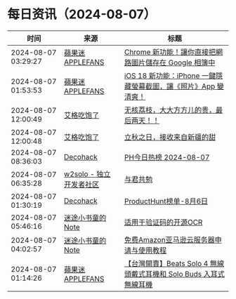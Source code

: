 ﻿# 每日资讯（2024-08-07）

|时间|来源|标题|
|---|---|---|
|2024-08-07 03:29:27|[蘋果迷 APPLEFANS](https://applefans.today/feed/)|[Chrome 新功能！讓你直接把網路圖片儲存在 Google 相簿中](https://applefans.today/2024-08-chrome-save-image-to-google-photo/)|
|2024-08-07 01:53:53|[蘋果迷 APPLEFANS](https://applefans.today/feed/)|[iOS 18 新功能：iPhone 一鍵隱藏螢幕截圖，讓《照片》App 變清爽！](https://applefans.today/2024-08-ios-18-iphone-how-hide-screenshots/)|
|2024-08-07 12:00:49|[艾格吃饱了](https://feedpress.me/wx-aigechibaole)|[无核荔枝，大大方方儿的贵，最后两天！！](http://mp.weixin.qq.com/s?__biz=MjM5NTYxODQyMA%3D%3D&mid=2653457195&idx=2&sn=b5e3a5f4153e91481a0c895411789c20)|
|2024-08-07 12:00:48|[艾格吃饱了](https://feedpress.me/wx-aigechibaole)|[立秋之日，接收来自新疆的甜](http://mp.weixin.qq.com/s?__biz=MjM5NTYxODQyMA%3D%3D&mid=2653457195&idx=1&sn=d17b2d5e679b9c91f93a693b1d737379)|
|2024-08-07 08:36:03|[Decohack](https://www.decohack.com/feed)|[PH今日热榜 2024-08-07](https://decohack.com/producthunt-daily-24-08-07/)|
|2024-08-07 06:35:28|[w2solo - 独立开发者社区](https://w2solo.com/topics/feed)|[与君共勉](https://w2solo.com/topics/4890)|
|2024-08-07 01:30:19|[Decohack](https://www.decohack.com/feed)|[ProductHunt榜单-8月6日](https://decohack.com/producthunt-daily-24-08-06/)|
|2024-08-07 05:46:16|[迷途小书童的Note](https://xugaoxiang.com/feed)|[适用于验证码的开源OCR](https://xugaoxiang.com/2024/08/07/muggle-ocr/)|
|2024-08-07 04:02:57|[迷途小书童的Note](https://xugaoxiang.com/feed)|[免费Amazon亚马逊云服务器申请与使用教程](https://xugaoxiang.com/2024/08/07/amazon_ec2/)|
|2024-08-07 01:14:26|[蘋果迷 APPLEFANS](https://applefans.today/feed/)|[【台灣開賣】Beats Solo 4 無線頭戴式耳機和 Solo Buds 入耳式無線耳機](https://applefans.today/2024-08-beats-solo-4-solo-buds-tw-lanuch/)|
